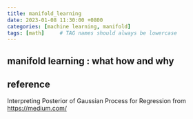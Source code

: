 ```yaml
---
title: manifold_learning
date: 2023-01-08 11:30:00 +0800
categories: [machine learning, manifold]
tags: [math]     # TAG names should always be lowercase
---
```


## manifold learning : what how and why



## reference
Interpreting Posterior of Gaussian Process for Regression from https://medium.com/


